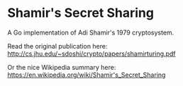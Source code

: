 # Shamir's Secret Sharing
A Go implementation of Adi Shamir's 1979 cryptosystem.

Read the original publication here: http://cs.jhu.edu/~sdoshi/crypto/papers/shamirturing.pdf

Or the nice Wikipedia summary here: https://en.wikipedia.org/wiki/Shamir's_Secret_Sharing
